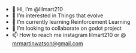 - 👋 Hi, I’m @lilmart210
- 👀 I’m interested in Things that evolve
- 🌱 I’m currently learning Reinforcement Learning
- 💞️ I’m looking to collaborate on godot project
- 📫 How to reach me instagram lilmart210 or @ mrmartinwatson@gmail.com

<!---
lilmart210/lilmart210 is a ✨ special ✨ repository because its `README.md` (this file) appears on your GitHub profile.
You can click the Preview link to take a look at your changes.
--->
